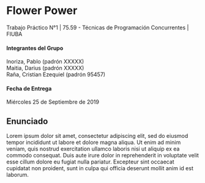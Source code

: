 # Flower Power
Trabajo Práctico N°1 | 75.59 - Técnicas de Programación Concurrentes | FIUBA

#### Integrantes del Grupo
Inoriza, Pablo (padrón XXXXX)<br>
Maitia, Darius (padrón XXXXX)<br>
Raña, Cristian Ezequiel (padrón 95457)

#### Fecha de Entrega
Miércoles 25 de Septiembre de 2019

## Enunciado
Lorem ipsum dolor sit amet, consectetur adipiscing elit, sed do eiusmod tempor incididunt ut labore et dolore magna aliqua. Ut enim ad minim veniam, quis nostrud exercitation ullamco laboris nisi ut aliquip ex ea commodo consequat. Duis aute irure dolor in reprehenderit in voluptate velit esse cillum dolore eu fugiat nulla pariatur. Excepteur sint occaecat cupidatat non proident, sunt in culpa qui officia deserunt mollit anim id est laborum.